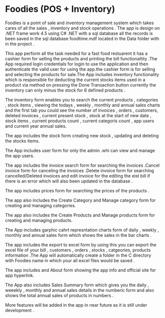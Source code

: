 # Foodies (POS + Inventory)

Foodies is a point of sale and inventory management system which takes cares of all the sales , inventory and stock operations .
The app is design on .NET frame work 4.5 using C# .NET with a sql database all the records is been saved in the sql database foodtime.mdf located in the Data folder with in the project . 

This app perform all the task needed for a fast food restuarent it has a cashier form for selling the products and printing the bill functionaltity .The App required login credentials for login to use the application and then authenticate the valid user for using the app.the cashier form is for selling and selecting the products for sale.The App includes inventory functionality which is responsible for deducting the current stocks items used in a product via method on pressing the Done Transaction button currently the inventory can only minus the stock for 6 defined products .

The inventory form enables you to search the current products , categories , stock items , viewing the todays , weekly , monthly and annual sales charts and the first tab you could see the number of invoices , orders , customers, deleted invoices , current present stock , stock at the start of new date , stock items , current products count , current categoris count , app users and current year annual sales.

The app includes the stock form creating new stock , updating and deleting the stocks items.

The App includes user form for only the admin .whi can view and manage the app users.

The app includes the invoice search form for searching the invoices .Cancel invoice form for canceling the invoices .Delete invoice form for searching cancelled/Deleted invoices and edit invoice for the editing the eist bill if there is an error which will also been updated in the database .

The app includes prices form for searching the prices of the products .

The app also includes the Create Category and Manage category form for creating and managing categories.

The app also includes the Create Products and Manage products form for creating and managing products.

The App includes garphic cahrt represntation charts form of daily , weekly , monthly and annual sales form which shows the sales in the bar charts .

The app includes the export to excel form by using this you can export the excel file of your bill , customers , orders , stocks , catgeories, products information .The App will automatically create a folder in the C directory with Foodies name in which your all excel files would be saved .

The app includes and About form showing the app info and official site for app hyperlink.

The App also includes Sales Summary form which gives you the daily , weeekly , monthly and annual sales details in the numberic form and also shows the total annual sales of products in numbers .

More features will be added in the app in near future as it is still under development .
